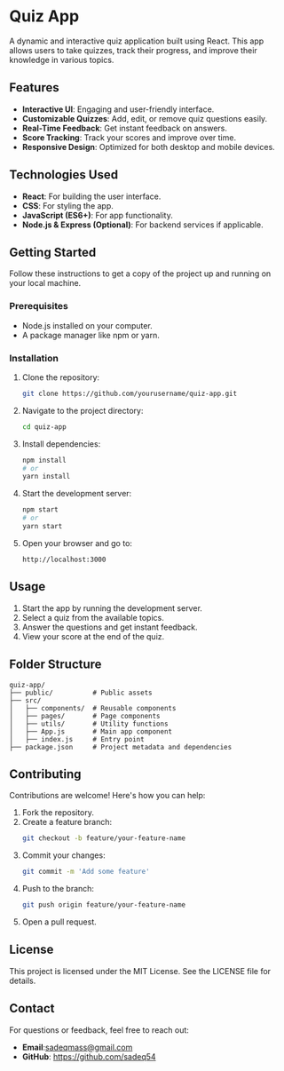 # Quiz App

A dynamic and interactive quiz application built using React. This app allows users to take quizzes, track their progress, and improve their knowledge in various topics.

## Features

- **Interactive UI**: Engaging and user-friendly interface.
- **Customizable Quizzes**: Add, edit, or remove quiz questions easily.
- **Real-Time Feedback**: Get instant feedback on answers.
- **Score Tracking**: Track your scores and improve over time.
- **Responsive Design**: Optimized for both desktop and mobile devices.

## Technologies Used

- **React**: For building the user interface.
- **CSS**: For styling the app.
- **JavaScript (ES6+)**: For app functionality.
- **Node.js & Express (Optional)**: For backend services if applicable.

## Getting Started

Follow these instructions to get a copy of the project up and running on your local machine.

### Prerequisites

- Node.js installed on your computer.
- A package manager like npm or yarn.

### Installation

1. Clone the repository:
   ```bash
   git clone https://github.com/yourusername/quiz-app.git
   ```

2. Navigate to the project directory:
   ```bash
   cd quiz-app
   ```

3. Install dependencies:
   ```bash
   npm install
   # or
   yarn install
   ```

4. Start the development server:
   ```bash
   npm start
   # or
   yarn start
   ```

5. Open your browser and go to:
   ```
   http://localhost:3000
   ```

## Usage

1. Start the app by running the development server.
2. Select a quiz from the available topics.
3. Answer the questions and get instant feedback.
4. View your score at the end of the quiz.

## Folder Structure

```
quiz-app/
├── public/          # Public assets
├── src/
│   ├── components/  # Reusable components
│   ├── pages/       # Page components
│   ├── utils/       # Utility functions
│   ├── App.js       # Main app component
│   ├── index.js     # Entry point
├── package.json     # Project metadata and dependencies
```

## Contributing

Contributions are welcome! Here's how you can help:

1. Fork the repository.
2. Create a feature branch:
   ```bash
   git checkout -b feature/your-feature-name
   ```
3. Commit your changes:
   ```bash
   git commit -m 'Add some feature'
   ```
4. Push to the branch:
   ```bash
   git push origin feature/your-feature-name
   ```
5. Open a pull request.

## License

This project is licensed under the MIT License. See the LICENSE file for details.

## Contact

For questions or feedback, feel free to reach out:

- **Email**:sadeqmass@gmail.com
- **GitHub**: https://github.com/sadeq54
